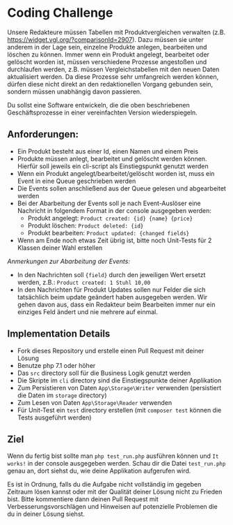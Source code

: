 # Coding Challenge
Unsere Redakteure müssen Tabellen mit Produktvergleichen verwalten (z.B. https://widget.vgl.org/?comparisonId=2907). 
Dazu müssen sie unter anderem in der Lage sein, einzelne Produkte anlegen, bearbeiten und löschen zu können. 
Immer wenn ein Produkt angelegt, bearbeitet oder gelöscht worden ist, müssen verschiedene Prozesse angestoßen und durchlaufen werden, 
z.B. müssen Vergleichstabellen mit den neuen Daten aktualisiert werden. 
Da diese Prozesse sehr umfangreich werden können, dürfen diese nicht direkt an den redaktionellen Vorgang gebunden sein, 
sondern müssen unabhängig davon passieren.

Du sollst eine Software entwickeln, die die oben beschriebenen Geschäftsprozesse in einer vereinfachten Version wiederspiegeln.

## Anforderungen:
- Ein Produkt besteht aus einer Id, einen Namen und einem Preis
- Produkte müssen anlegt, bearbeitet und gelöscht werden können. Hierfür soll jeweils ein cli-script als Einstiegspunkt genutzt werden
- Wenn ein Produkt angelegt/bearbeitet/gelöscht worden ist, muss ein Event in eine Queue geschrieben werden
- Die Events sollen anschließend aus der Queue gelesen und abgearbeitet werden
- Bei der Abarbeitung der Events soll je nach Event-Auslöser eine Nachricht in folgendem Format in der console ausgegeben werden:
    - Produkt angelegt: `Product created: {id} {name} {price}`
    - Produkt löschen: `Product deleted: {id}`
    - Produkt bearbeiten: `Product updated: {changed fields}`
- Wenn am Ende noch etwas Zeit übrig ist, bitte noch Unit-Tests für 2 Klassen deiner Wahl erstellen

*Anmerkungen zur Abarbeitung der Events:*
- In den Nachrichten soll `{field}` durch den jeweiligen Wert ersetzt werden, z.B.: `Product created: 1 Stuhl 10,00`
- In den Nachrichten für Produkt Updates sollen nur Felder die sich tatsächlich beim update geändert haben ausgegeben werden. 
Wir gehen davon aus, dass ein Redakteur beim Bearbeiten immer nur ein einziges Feld ändert und nie mehrere auf einmal.

## Implementation Details

- Fork dieses Repository und erstelle einen Pull Request mit deiner Lösung
- Benutze php 7.1 oder höher
- Das `src` directory soll für die Business Logik genutzt werden
- Die Skripte im `cli` directory sind die Einstiegspunkte deiner Applikation 
- Zum Persistieren von Daten `App\Storage\Writer` verwenden (persistiert die Daten im `storage` directory)
- Zum Lesen von Daten `App\Storage\Reader` verwenden
- Für Unit-Test ein `test` directory erstellen (mit `composer test` können die Tests ausgeführt werden)

## Ziel
Wenn du fertig bist sollte man `php test_run.php` ausführen können und `It works!` in der console ausgegeben werden. 
Schau dir die Datei `test_run.php` genau an, dort siehst du, wie deine Applikation aufgerufen wird.

Es ist in Ordnung, falls du die Aufgabe nicht vollständig im gegeben Zeitraum lösen kannst oder mit der Qualität deiner Lösung nicht zu Frieden bist.
Bitte kommentiere dann deinen Pull Request mit Verbesserungsvorschlägen und Hinweisen auf potenzielle Problemen die du in deiner Lösung siehst.
